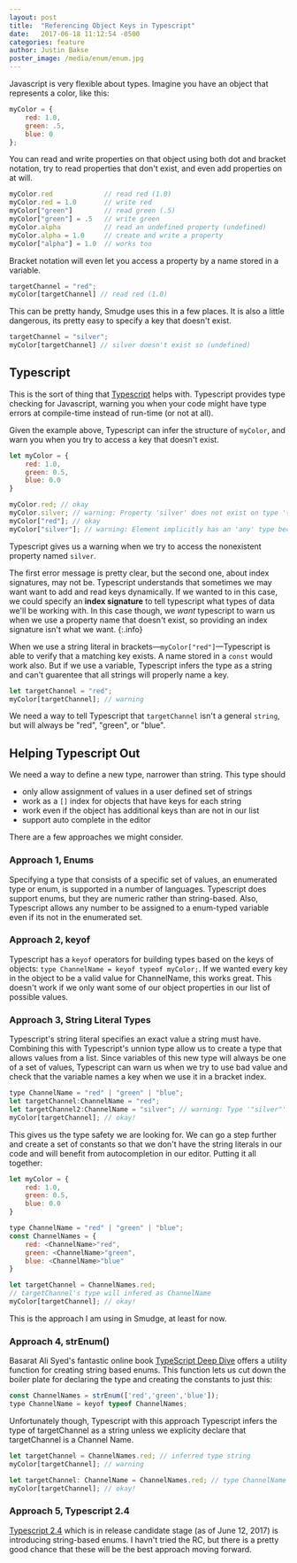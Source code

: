```yaml
---
layout: post
title:  "Referencing Object Keys in Typescript"
date:   2017-06-18 11:12:54 -0500
categories: feature
author: Justin Bakse
poster_image: /media/enum/enum.jpg
---
```


Javascript is very flexible about types. Imagine you have an object that represents a color, like this:

```javascript
myColor = {
    red: 1.0,
    green: .5,
    blue: 0
};
```

You can read and write properties on that object using both dot and bracket notation, try to read properties that don't exist, and even add properties on at will.

```javascript
myColor.red             // read red (1.0)
myColor.red = 1.0       // write red
myColor["green"]        // read green (.5)
myColor["green"] = .5   // write green
myColor.alpha           // read an undefined property (undefined)
myColor.alpha = 1.0     // create and write a property
myColor["alpha"] = 1.0  // works too
```

Bracket notation will even let you access a property by a name stored in a variable.

```javascript
targetChannel = "red";
myColor[targetChannel] // read red (1.0)
```

This can be pretty handy, Smudge uses this in a few places. It is also a little dangerous, its pretty easy to specify a key that doesn't exist.

```javascript
targetChannel = "silver";
myColor[targetChannel] // silver doesn't exist so (undefined)
```

## Typescript
This is the sort of thing that [Typescript](https://www.typescriptlang.org/index.html) helps with. Typescript provides type checking for Javascript, warning you when your code might have type errors at compile-time instead of run-time (or not at all).

Given the example above, Typescript can infer the structure of `myColor`, and warn you when you try to access a key that doesn't exist.

```javascript
let myColor = {
    red: 1.0,
    green: 0.5,
    blue: 0.0
}

myColor.red; // okay
myColor.silver; // warning: Property 'silver' does not exist on type '{ red: number; green: number; blue: number; }'
myColor["red"]; // okay
myColor["silver"]; // warning: Element implicitly has an 'any' type because type '{ red: number; green: number; blue: number; }' has no index signature.
```

Typescript gives us a warning when we try to access the nonexistent property named `silver`.

The first error message is pretty clear, but the second one, about index signatures, may not be. Typescript understands that sometimes we may want want to add and read keys dynamically. If we wanted to in this case, we could specify an **index signature** to tell typescript what types of data we'll be working with. In this case though, we *want* typescript to warn us when we use a property name that doesn't exist, so providing an index signature isn't what we want.
{:.info}

When we use a string literal in brackets—`myColor["red"]`—Typescript is able to verify that a matching key exists. A name stored in a `const` would work also. But if we use a variable, Typescript infers the type as a string and can't guarentee that all strings will properly name a key.

```javascript
let targetChannel = "red";
myColor[targetChannel]; // warning
```

We need a way to tell Typescript that `targetChannel` isn't a general `string`, but will always be "red", "green", or "blue".

## Helping Typescript Out

We need a way to define a new type, narrower than string. This type should
- only allow assignment of values in a user defined set of strings
- work as a `[]` index for objects that have keys for each string
- work even if the object has additional keys than are not in our list
- support auto complete in the editor

There are a few approaches we might consider.

### Approach 1, Enums
Specifying a type that consists of a specific set of values, an enumerated type or enum, is supported in a number of languages. Typescript does support enums, but they are numeric rather than string-based. Also, Typescript allows any number to be assigned to a enum-typed variable even if its not in the enumerated set.

### Approach 2, keyof
Typescript has a `keyof` operators for building types based on the keys of objects: `type ChannelName = keyof typeof myColor;`. If we wanted every key in the object to be a valid value for ChannelName, this works great. This doesn't work if we only want some of our object properties in our list of possible values.

### Approach 3, String Literal Types
Typescript's string literal specifies an exact value a string must have. Combining this with Typescript's unnion type allow us to create a type that allows values from a list. Since variables of this new type will always be one of a set of values, Typescript can warn us when we try to use bad value and check that the variable names a key when we use it in a bracket index.

```javascript
type ChannelName = "red" | "green" | "blue";
let targetChannel:ChannelName = "red";
let targetChannel2:ChannelName = "silver"; // warning: Type '"silver"' is not assignable to type 'ChannelName'.
myColor[targetChannel]; // okay!
```

This gives us the type safety we are looking for. We can go a step further and create a set of constants so that we don't have the string literals in our code and will benefit from autocompletion in our editor. Putting it all together:

```javascript
let myColor = {
    red: 1.0,
    green: 0.5,
    blue: 0.0
}

type ChannelName = "red" | "green" | "blue";
const ChannelNames = {
    red: <ChannelName>"red",
    green: <ChannelName>"green",
    blue: <ChannelName>"blue"
}

let targetChannel = ChannelNames.red;
// targetChannel's type will infered as ChannelName
myColor[targetChannel]; // okay!
```
This is the approach I am using in Smudge, at least for now.

### Approach 4, strEnum()

Basarat Ali Syed's fantastic online book [TypeScript Deep Dive](https://basarat.gitbooks.io/typescript/content/) offers a utility function for creating string based enums. This function lets us cut down the boiler plate for declaring the type and creating the constants to just this:

```javascript
const ChannelNames = strEnum(['red','green','blue']);
type ChannelName = keyof typeof ChannelNames;
```

Unfortunately though, Typescript with this approach Typescript infers the type of targetChannel as a string unless we explicity declare that targetChannel is a Channel Name.

```javascript
let targetChannel = ChannelNames.red; // inferred type string
myColor[targetChannel]; // warning
```
```javascript
let targetChannel: ChannelName = ChannelNames.red; // type ChannelName
myColor[targetChannel]; // okay!
```

### Approach 5, Typescript 2.4

[Typescript 2.4](https://blogs.msdn.microsoft.com/typescript/2017/06/12/announcing-typescript-2-4-rc/) which is in release candidate stage (as of June 12, 2017) is introducing string-based enums. I havn't tried the RC, but there is a pretty good chance that these will be the best approach moving forward.
